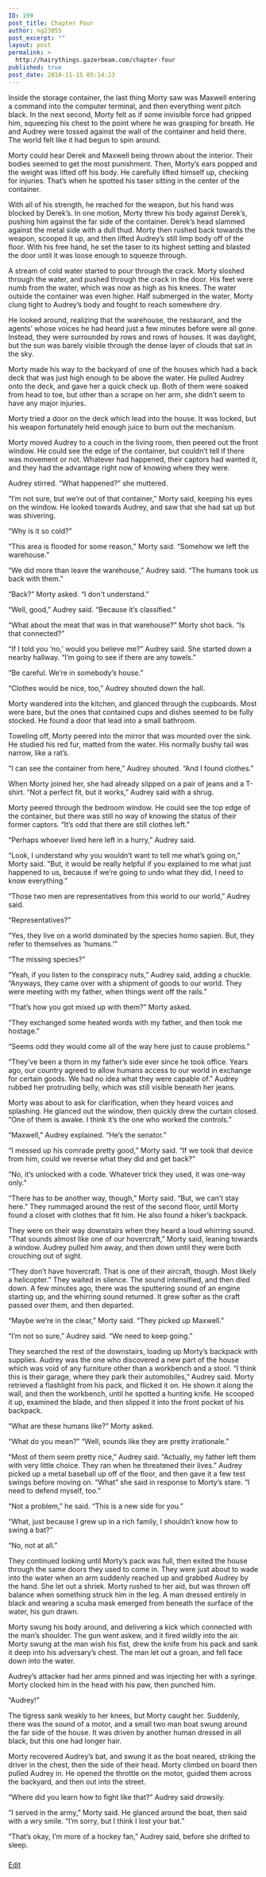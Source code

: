 ```yaml
---
ID: 199
post_title: Chapter Four
author: ng23055
post_excerpt: ""
layout: post
permalink: >
  http://hairythings.gazerbeam.com/chapter-four
published: true
post_date: 2018-11-15 05:14:23
---
```

Inside the storage container, the last thing Morty saw was Maxwell entering a command into the computer terminal, and then everything went pitch black. In the next second, Morty felt as if some invisible force had gripped him, squeezing his chest to the point where he was grasping for breath. He and Audrey were tossed against the wall of the container and held there. The world felt like it had begun to spin around.

Morty could hear Derek and Maxwell being thrown about the interior. Their bodies seemed to get the most punishment. Then, Morty’s ears popped and the weight was lifted off his body. He carefully lifted himself up, checking for injuries. That’s when he spotted his taser sitting in the center of the container.

With all of his strength, he reached for the weapon, but his hand was blocked by Derek’s. In one motion, Morty threw his body against Derek’s, pushing him against the far side of the container. Derek’s head slammed against the metal side with a dull thud. Morty then rushed back towards the weapon, scooped it up, and then lifted Audrey’s still limp body off of the floor. With his free hand, he set the taser to its highest setting and blasted the door until it was loose enough to squeeze through.

A stream of cold water started to pour through the crack. Morty sloshed through the water, and pushed through the crack in the door. His feet were numb from the water, which was now as high as his knees. The water outside the container was even higher. Half submerged in the water, Morty clung tight to Audrey’s body and fought to reach somewhere dry.

He looked around, realizing that the warehouse, the restaurant, and the agents’ whose voices he had heard just a few minutes before were all gone. Instead, they were surrounded by rows and rows of houses. It was daylight, but the sun was barely visible through the dense layer of clouds that sat in the sky.

Morty made his way to the backyard of one of the houses which had a back deck that was just high enough to be above the water. He pulled Audrey onto the deck, and gave her a quick check up. Both of them were soaked from head to toe, but other than a scrape on her arm, she didn’t seem to have any major injuries.

Morty tried a door on the deck which lead into the house. It was locked, but his weapon fortunately held enough juice to burn out the mechanism.

Morty moved Audrey to a couch in the living room, then peered out the front window. He could see the edge of the container, but couldn’t tell if there was movement or not. Whatever had happened, their captors had wanted it, and they had the advantage right now of knowing where they were.

Audrey stirred. “What happened?” she muttered.

“I’m not sure, but we’re out of that container,” Morty said, keeping his eyes on the window. He looked towards Audrey, and saw that she had sat up but was shivering.

“Why is it so cold?”

“This area is flooded for some reason,” Morty said. “Somehow we left the warehouse.”

“We did more than leave the warehouse,” Audrey said. “The humans took us back with them.”

“Back?” Morty asked. “I don't understand.”

“Well, good,” Audrey said. “Because it’s classified.”

“What about the meat that was in that warehouse?” Morty shot back. “Is that connected?”

“If I told you ‘no,’ would you believe me?” Audrey said. She started down a nearby hallway. “I’m going to see if there are any towels.”

“Be careful. We’re in somebody’s house.”

“Clothes would be nice, too,” Audrey shouted down the hall.

Morty wandered into the kitchen, and glanced through the cupboards. Most were bare, but the ones that contained cups and dishes seemed to be fully stocked. He found a door that lead into a small bathroom.

Toweling off, Morty peered into the mirror that was mounted over the sink. He studied his red fur, matted from the water. His normally bushy tail was narrow, like a rat’s.

“I can see the container from here,” Audrey shouted. “And I found clothes.”

When Morty joined her, she had already slipped on a pair of jeans and a T-shirt. “Not a perfect fit, but it works,” Audrey said with a shrug.

Morty peered through the bedroom window. He could see the top edge of the container, but there was still no way of knowing the status of their former captors. “It’s odd that there are still clothes left.”

“Perhaps whoever lived here left in a hurry,” Audrey said.

“Look, I understand why you wouldn’t want to tell me what’s going on,” Morty said. “But, it would be really helpful if you explained to me what just happened to us, because if we’re going to undo what they did, I need to know everything.”

“Those two men are representatives from this world to our world,” Audrey said.

“Representatives?”

“Yes, they live on a world dominated by the species homo sapien. But, they refer to themselves as ‘humans.’”

“The missing species?”

“Yeah, if you listen to the conspiracy nuts,” Audrey said, adding a chuckle. “Anyways, they came over with a shipment of goods to our world. They were meeting with my father, when things went off the rails.”

“That’s how you got mixed up with them?” Morty asked.

“They exchanged some heated words with my father, and then took me hostage.”

“Seems odd they would come all of the way here just to cause problems.”

“They’ve been a thorn in my father’s side ever since he took office. Years ago, our country agreed to allow humans access to our world in exchange for certain goods. We had no idea what they were capable of.” Audrey rubbed her protruding belly, which was still visible beneath her jeans.

Morty was about to ask for clarification, when they heard voices and splashing. He glanced out the window, then quickly drew the curtain closed. “One of them is awake. I think it’s the one who worked the controls.”

“Maxwell,” Audrey explained. “He’s the senator.”

“I messed up his comrade pretty good,” Morty said. “If we took that device from him, could we reverse what they did and get back?”

“No, it’s unlocked with a code. Whatever trick they used, it was one-way only.”

“There has to be another way, though,” Morty said. “But, we can’t stay here.” They rummaged around the rest of the second floor, until Morty found a closet with clothes that fit him. He also found a hiker’s backpack.

They were on their way downstairs when they heard a loud whirring sound. “That sounds almost like one of our hovercraft,” Morty said, leaning towards a window. Audrey pulled him away, and then down until they were both crouching out of sight.

“They don’t have hovercraft. That is one of their aircraft, though. Most likely a helicopter.” They waited in silence. The sound intensified, and then died down. A few minutes ago, there was the sputtering sound of an engine starting up, and the whirring sound returned. It grew softer as the craft passed over them, and then departed.

“Maybe we’re in the clear,” Morty said. “They picked up Maxwell.”

“I’m not so sure,” Audrey said. “We need to keep going.”

They searched the rest of the downstairs, loading up Morty’s backpack with supplies. Audrey was the one who discovered a new part of the house which was void of any furniture other than a workbench and a stool. “I think this is their garage, where they park their automobiles,” Audrey said. Morty retrieved a flashlight from his pack, and flicked it on. He shown it along the wall, and then the workbench, until he spotted a hunting knife. He scooped it up, examined the blade, and then slipped it into the front pocket of his backpack.

“What are these humans like?” Morty asked.

“What do you mean?”
“Well, sounds like they are pretty irrationale.”

“Most of them seem pretty nice,” Audrey said. “Actually, my father left them with very little choice. They ran when he threatened their lives.” Audrey picked up a metal baseball up off of the floor, and then gave it a few test swings before moving on. “What” she said in response to Morty’s stare. “I need to defend myself, too.”

“Not a problem,” he said. “This is a new side for you.”

“What, just because I grew up in a rich family, I shouldn’t know how to swing a bat?”

“No, not at all.”

They continued looking until Morty’s pack was full, then exited the house through the same doors they used to come in. They were just about to wade into the water when an arm suddenly reached up and grabbed Audrey by the hand. She let out a shriek. Morty rushed to her aid, but was thrown off balance when something struck him in the leg. A man dressed entirely in black and wearing a scuba mask emerged from beneath the surface of the water, his gun drawn.

Morty swung his body around, and delivering a kick which connected with the man’s shoulder. The gun went askew, and it fired wildly into the air. Morty swung at the man wish his fist, drew the knife from his pack and sank it deep into his adversary’s chest. The man let out a groan, and fell face down into the water.

Audrey’s attacker had her arms pinned and was injecting her with a syringe. Morty clocked him in the head with his paw, then punched him.

“Audrey!”

The tigress sank weakly to her knees, but Morty caught her. Suddenly, there was the sound of a motor, and a small two man boat swung around the far side of the house. It was driven by another human dressed in all black, but this one had longer hair.

Morty recovered Audrey’s bat, and swung it as the boat neared, striking the driver in the chest, then the side of their head. Morty climbed on board then pulled Audrey in. He opened the throttle on the motor, guided them across the backyard, and then out into the street.

“Where did you learn how to fight like that?” Audrey said drowsily.

“I served in the army,” Morty said. He glanced around the boat, then said with a wry smile. “I’m sorry, but I think I lost your bat.”

“That’s okay, I’m more of a hockey fan,” Audrey said, before she drifted to sleep.

###

<a href="https://docs.google.com/document/d/1pZdJ0ybPrLTt-6Hjl_cn2kIx4z381rN0f85HEvWJFKU/edit?usp=sharing">Edit</a>